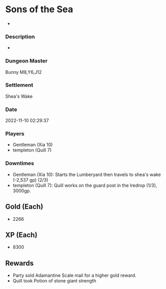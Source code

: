 # Sons of the Sea
-
### Description
-
### Dungeon Master
Bunny M8,Y6,J12
### Settlement
Shea's Wake
### Date
2022-11-10 02:29:37
### Players
* Gentleman (Xia 10)
* templeton (Quill 7)
### Downtimes
* Gentleman (Xia 10): Starts the Lumberyard then travels to shea's wake (-2,537 gp) (2/3)
* templeton (Quill 7): Quill works on the guard post in the Iredrop (1/3), 3000gp.
## Gold (Each)
* 2266
## XP (Each)
* 8300
## Rewards
* Party sold Adamantine Scale mail for a higher gold reward.
* Quill took Potion of stone giant strength